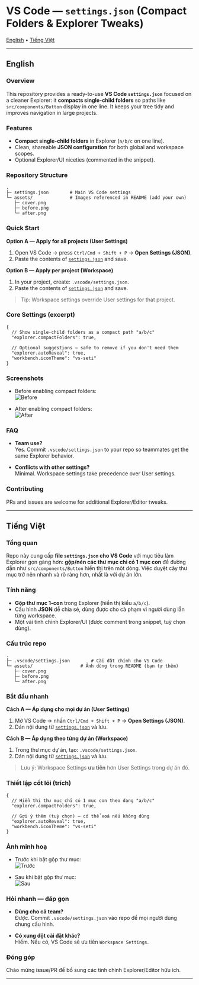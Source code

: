 # VS Code — `settings.json` (Compact Folders & Explorer Tweaks)
[English](#english) • [Tiếng Việt](#tiếng-việt)


---

## English

### Overview
This repository provides a ready-to-use **VS Code `settings.json`** focused on a cleaner Explorer: it **compacts single-child folders** so paths like `src/components/Button` display in one line. It keeps your tree tidy and improves navigation in large projects.

### Features
- **Compact single-child folders** in Explorer (`a/b/c` on one line).
- Clean, shareable **JSON configuration** for both global and workspace scopes.
- Optional Explorer/UI niceties (commented in the snippet).

### Repository Structure
```
.
├─ settings.json        # Main VS Code settings
└─ assets/              # Images referenced in README (add your own)
   ├─ cover.png
   ├─ before.png
   └─ after.png
```

### Quick Start

**Option A — Apply for all projects (User Settings)**
1. Open VS Code → press `Ctrl/Cmd + Shift + P` → **Open Settings (JSON)**.
2. Paste the contents of [`settings.json`](./settings.json) and save.

**Option B — Apply per project (Workspace)**
1. In your project, create: `.vscode/settings.json`.
2. Paste the contents of [`settings.json`](./settings.json) and save.

> Tip: Workspace settings override User settings for that project.

### Core Settings (excerpt)
```jsonc
{
  // Show single-child folders as a compact path "a/b/c"
  "explorer.compactFolders": true,

  // Optional suggestions — safe to remove if you don't need them
  "explorer.autoReveal": true,
  "workbench.iconTheme": "vs-seti"
}
```

### Screenshots

- Before enabling compact folders:  
  ![Before](./assets/before.png)

- After enabling compact folders:  
  ![After](./assets/after.png)


### FAQ
- **Team use?**  
  Yes. Commit `.vscode/settings.json` to your repo so teammates get the same Explorer behavior.

- **Conflicts with other settings?**  
  Minimal. Workspace settings take precedence over User settings.

### Contributing
PRs and issues are welcome for additional Explorer/Editor tweaks.

---

## Tiếng Việt

### Tổng quan
Repo này cung cấp **file `settings.json` cho VS Code** với mục tiêu làm Explorer gọn gàng hơn: **gộp/nén các thư mục chỉ có 1 mục con** để đường dẫn như `src/components/Button` hiển thị trên một dòng. Việc duyệt cây thư mục trở nên nhanh và rõ ràng hơn, nhất là với dự án lớn.

### Tính năng
- **Gộp thư mục 1-con** trong Explorer (hiển thị kiểu `a/b/c`).
- Cấu hình **JSON** dễ chia sẻ, dùng được cho cả phạm vi người dùng lẫn từng workspace.
- Một vài tinh chỉnh Explorer/UI (được comment trong snippet, tuỳ chọn dùng).

### Cấu trúc repo
```
.
├─ .vscode/settings.json	    # Cài đặt chính cho VS Code
└─ assets/              	# Ảnh dùng trong README (bạn tự thêm)
   ├─ cover.png
   ├─ before.png
   └─ after.png
```

### Bắt đầu nhanh

**Cách A — Áp dụng cho mọi dự án (User Settings)**
1. Mở VS Code → nhấn `Ctrl/Cmd + Shift + P` → **Open Settings (JSON)**.
2. Dán nội dung từ [`settings.json`](./settings.json) và lưu.

**Cách B — Áp dụng theo từng dự án (Workspace)**
1. Trong thư mục dự án, tạo: `.vscode/settings.json`.
2. Dán nội dung từ [`settings.json`](./settings.json) và lưu.

> Lưu ý: Workspace Settings **ưu tiên** hơn User Settings trong dự án đó.

### Thiết lập cốt lõi (trích)
```jsonc
{
  // Hiển thị thư mục chỉ có 1 mục con theo dạng "a/b/c"
  "explorer.compactFolders": true,

  // Gợi ý thêm (tuỳ chọn) — có thể xoá nếu không dùng
  "explorer.autoReveal": true,
  "workbench.iconTheme": "vs-seti"
}
```

### Ảnh minh hoạ

- Trước khi bật gộp thư mục:  
  ![Trước](./assets/before.png)

- Sau khi bật gộp thư mục:  
  ![Sau](./assets/after.png)


### Hỏi nhanh — đáp gọn
- **Dùng cho cả team?**  
  Được. Commit `.vscode/settings.json` vào repo để mọi người dùng chung cấu hình.

- **Có xung đột cài đặt khác?**  
  Hiếm. Nếu có, VS Code sẽ ưu tiên `Workspace Settings`.

### Đóng góp
Chào mừng issue/PR để bổ sung các tinh chỉnh Explorer/Editor hữu ích.

---
